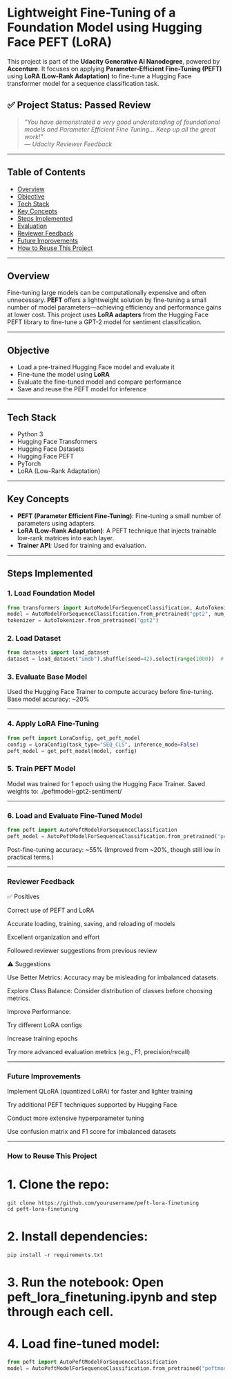 # Lightweight Fine-Tuning of a Foundation Model using Hugging Face PEFT (LoRA)

This project is part of the **Udacity Generative AI Nanodegree**, powered by **Accenture**. It focuses on applying **Parameter-Efficient Fine-Tuning (PEFT)** using **LoRA (Low-Rank Adaptation)** to fine-tune a Hugging Face transformer model for a sequence classification task.

## ✅ Project Status: Passed Review
> *"You have demonstrated a very good understanding of foundational models and Parameter Efficient Fine Tuning... Keep up all the great work!"*  
> — *Udacity Reviewer Feedback*

---

## Table of Contents
- [Overview](#overview)
- [Objective](#objective)
- [Tech Stack](#tech-stack)
- [Key Concepts](#key-concepts)
- [Steps Implemented](#steps-implemented)
- [Evaluation](#evaluation)
- [Reviewer Feedback](#reviewer-feedback)
- [Future Improvements](#future-improvements)
- [How to Reuse This Project](#how-to-reuse-this-project)

---

## Overview

Fine-tuning large models can be computationally expensive and often unnecessary. **PEFT** offers a lightweight solution by fine-tuning a small number of model parameters—achieving efficiency and performance gains at lower cost. This project uses **LoRA adapters** from the Hugging Face PEFT library to fine-tune a GPT-2 model for sentiment classification.

---

## Objective

- Load a pre-trained Hugging Face model and evaluate it
- Fine-tune the model using **LoRA**
- Evaluate the fine-tuned model and compare performance
- Save and reuse the PEFT model for inference

---

## Tech Stack

- Python 3
- Hugging Face Transformers
- Hugging Face Datasets
- Hugging Face PEFT
- PyTorch
- LoRA (Low-Rank Adaptation)

---

## Key Concepts

- **PEFT (Parameter Efficient Fine-Tuning)**: Fine-tuning a small number of parameters using adapters.
- **LoRA (Low-Rank Adaptation)**: A PEFT technique that injects trainable low-rank matrices into each layer.
- **Trainer API**: Used for training and evaluation.

---

## Steps Implemented

### 1. Load Foundation Model
```python
from transformers import AutoModelForSequenceClassification, AutoTokenizer
model = AutoModelForSequenceClassification.from_pretrained("gpt2", num_labels=2)
tokenizer = AutoTokenizer.from_pretrained("gpt2")
```

### 2. Load Dataset
```python
from datasets import load_dataset
dataset = load_dataset("imdb").shuffle(seed=42).select(range(1000))  # sample subset
```

### 3. Evaluate Base Model

Used the Hugging Face Trainer to compute accuracy before fine-tuning.
Base model accuracy: ~20%


---

### 4. Apply LoRA Fine-Tuning
```python
from peft import LoraConfig, get_peft_model
config = LoraConfig(task_type="SEQ_CLS", inference_mode=False)
peft_model = get_peft_model(model, config)
```
### 5. Train PEFT Model

Model was trained for 1 epoch using the Hugging Face Trainer.
Saved weights to: ./peftmodel-gpt2-sentiment/


---

### 6. Load and Evaluate Fine-Tuned Model
```python
from peft import AutoPeftModelForSequenceClassification
peft_model = AutoPeftModelForSequenceClassification.from_pretrained("peftmodel-gpt2-sentiment")
```

Post-fine-tuning accuracy: ~55%
(Improved from ~20%, though still low in practical terms.)


---

### Reviewer Feedback

✅ Positives

Correct use of PEFT and LoRA

Accurate loading, training, saving, and reloading of models

Excellent organization and effort

Followed reviewer suggestions from previous review

⚠️ Suggestions

Use Better Metrics: Accuracy may be misleading for imbalanced datasets.

Explore Class Balance: Consider distribution of classes before choosing metrics.

Improve Performance:

Try different LoRA configs

Increase training epochs

Try more advanced evaluation metrics (e.g., F1, precision/recall)




---

### Future Improvements

Implement QLoRA (quantized LoRA) for faster and lighter training

Try additional PEFT techniques supported by Hugging Face

Conduct more extensive hyperparameter tuning

Use confusion matrix and F1 score for imbalanced datasets



---

### How to Reuse This Project

# 1. Clone the repo:
```
git clone https://github.com/yourusername/peft-lora-finetuning
cd peft-lora-finetuning
```

# 2. Install dependencies:
```
pip install -r requirements.txt
```

# 3. Run the notebook: Open peft_lora_finetuning.ipynb and step through each cell.


# 4. Load fine-tuned model:
```python
from peft import AutoPeftModelForSequenceClassification
model = AutoPeftModelForSequenceClassification.from_pretrained("peftmodel-gpt2-sentiment")
```
